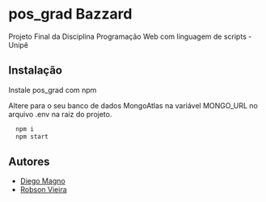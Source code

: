 
# pos_grad Bazzard

Projeto Final da Disciplina Programação Web com linguagem de scripts - Unipê


## Instalação

Instale pos_grad com npm

Altere para o seu banco de dados MongoAtlas na variável MONGO_URL no arquivo .env na raiz do projeto.

```bash
  npm i
  npm start
```
    
## Autores

- [Diego Magno](https://github.com/diojp)
- [Robson Vieira](https://github.com/robsonvieirajr)

